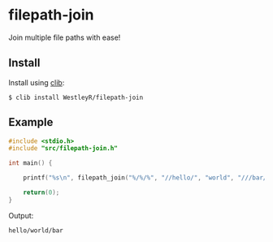# filepath-join

Join multiple file paths with ease!

## Install

Install using [clib](https://github.com/clibs/clib):

```
$ clib install WestleyR/filepath-join
```

## Example

```c
#include <stdio.h>
#include "src/filepath-join.h"

int main() {

    printf("%s\n", filepath_join("%/%/%", "//hello/", "world", "///bar///"));

    return(0);
}

```

Output:

```
hello/world/bar
```

<br>
